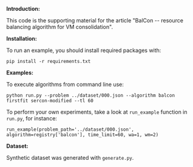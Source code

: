 **Introduction:**

This code is the supporting material for the article "BalCon -- resource balancing algorithm for VM consolidation".

**Installation:**

To run an example, you should install required packages with:

```
pip install -r requirements.txt
```

**Examples:**

To execute algorithms from command line use:

```
python run.py --problem ../dataset/000.json --algorithm balcon firstfit sercon-modified --tl 60
```

To perform your own experiments, take a look at `run_example` function in `run.py`, for instance:

```
run_example(problem_path='../dataset/000.json', algorithm=registry['balcon'], time_limit=60, wa=1, wm=2)
```

**Dataset:**

Synthetic dataset was generated with `generate.py`.
